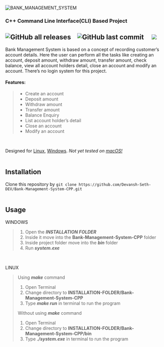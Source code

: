![BANK_MANAGEMENT_SYSTEM](https://user-images.githubusercontent.com/129330424/228775837-61e53e15-e065-4318-a881-1aefeb13c945.png)

### C++ Command Line Interface(CLI) Based Project

![GitHub all releases](https://img.shields.io/github/downloads/Devansh-Seth-DEV/Bank-Management-System-CPP/total) &nbsp;&nbsp; ![GitHub last commit](https://img.shields.io/github/last-commit/Devansh-Seth-DEV/Bank-Management-System-CPP) &nbsp; &nbsp; ![](https://img.shields.io/badge/platform-linux%20%7C%20windows-blueviolet)
---

Bank Management System is based on a concept of recording customer’s account details. Here the user can perform all the tasks like creating an account, deposit amount, withdraw amount, transfer amount, check balance, view all account holders detail, close an account and modify an account. There’s no login system for this project.
<br>

#### Features:
> * Create an account
> * Deposit amount
> * Withdraw amount
> * Transfer amount
> * Balance Enquiry
> * List account holder’s detail
> * Close an account
> * Modify an account
<br>

Designed for [Linux](https://www.linux.org/), [Windows](https://www.microsoft.com/en-in). *Not yet tested on [macOS!](https://support.apple.com/en-in/macos)*
<br><br>

Installation
---
Clone this repository by
`git clone https://github.com/Devansh-Seth-DEV/Bank-Management-System-CPP.git`
<br><br>

Usage
---
WINDOWS
> 1. Open the ***INSTALLATION FOLDER***
> 2. Inside it move into the **Bank-Management-System-CPP** folder
> 3. Inside project folder move into the ***bin*** folder
> 4. Run ***system.exe***

<br>

LINUX
> Using ***make*** command
> 1. Open Terminal
> 2. Change directory to **INSTALLATION-FOLDER/Bank-Management-System-CPP**
> 3. Type ***make run*** in terminal to run the program
> 
> Without using ***make*** command
> 1. Open Terminal
> 2. Change directory to **INSTALLATION-FOLDER/Bank-Management-System-CPP/bin**
> 3. Type ***./system.exe*** in terminal to run the program
